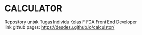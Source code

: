# CALCULATOR

Repository untuk Tugas Individu Kelas F FGA Front End Developer<br>
link github pages: https://desdesu.github.io/calculator/ <br>
